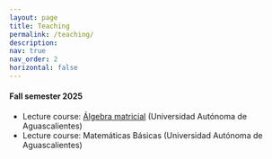 ```yaml
---
layout: page
title: Teaching
permalink: /teaching/
description: 
nav: true
nav_order: 2
horizontal: false
---
```


#### Fall semester 2025

- Lecture course: [Álgebra matricial](https://brvillea.github.io/teaching/WS2025_algebra-matricial) (Universidad Autónoma de Aguascalientes)
- Lecture course: Matemáticas Básicas (Universidad Autónoma de Aguascalientes)